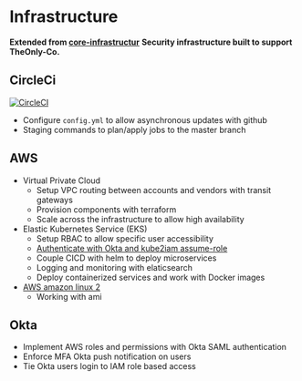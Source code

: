 # Infrastructure
  **Extended from [core-infrastructur](https://github.com/TheOnly-Co/core-infrastructure)** 
  **Security infrastructure built to support TheOnly-Co.** 

## CircleCi

[![CircleCI](https://circleci.com/gh/hunkeelin/infrastructure.svg?style=shield)](https://circleci.com/gh/hunkeelin/infrastructure)
 - Configure `config.yml` to allow asynchronous updates with github
 - Staging commands to plan/apply jobs to the master branch

## AWS
 - Virtual Private Cloud
   - Setup VPC routing between accounts and vendors with transit gateways
   - Provision components with terraform
   - Scale across the infrastructure to allow high availability
 - Elastic Kubernetes Service (EKS)
   - Setup RBAC to allow specific user accessibility 
   - [Authenticate with Okta and kube2iam assume-role](https://github.com/TheOnly-Co/oktaasume)
   - Couple CICD with helm to deploy microservices 
   - Logging and monitoring with elaticsearch
   - Deploy containerized services and work with Docker images     
 - [AWS amazon linux 2](https://aws.amazon.com/amazon-linux-2/)
   - Working with ami

## Okta

 - Implement AWS roles and permissions with Okta SAML authentication
 - Enforce MFA Okta push notification on users
 - Tie Okta users login to IAM role based access
